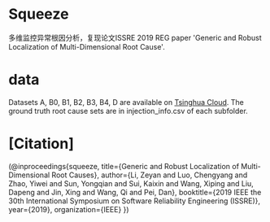 # Squeeze
多维监控异常根因分析，复现论文ISSRE 2019 REG paper 'Generic and Robust Localization of Multi-Dimensional Root Cause'.
# data
Datasets A, B0, B1, B2, B3, B4, D are available on [Tsinghua Cloud](https://cloud.tsinghua.edu.cn/d/0bc5a68ce2764a0d8215/). The ground truth root cause sets are in injection_info.csv of each subfolder.
# [Citation]
(@inproceedings{squeeze,
  title={Generic and Robust Localization of Multi-Dimensional Root Causes},
  author={Li, Zeyan and Luo, Chengyang and Zhao, Yiwei and Sun, Yongqian and Sui, Kaixin and Wang, Xiping and Liu, Dapeng and Jin, Xing and Wang, Qi and Pei, Dan},
  booktitle={2019 IEEE the 30th International Symposium on Software Reliability Engineering (ISSRE)},
  year={2019},
  organization={IEEE}
})
